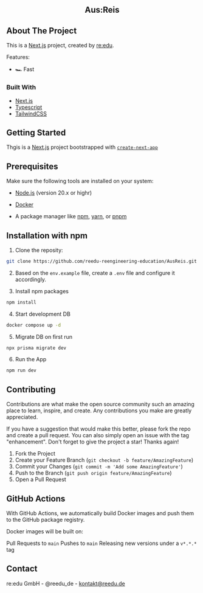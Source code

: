 <div align="center">
  <h2 align="center">Aus:Reis</h2>

  <p align="center">
     
    
  </p>
</div>


## About The Project
This is a [Next.js](https://nextjs.org/) project, created by [re:edu](https://reedu.de/).

Features:

  * 🏎 Fast
### Built With
  * [Next.js](https://nextjs.org/)
  * [Typescript](https://www.typescriptlang.org/)
  * [TailwindCSS](https://tailwindcss.com/)

## Getting Started

Thgis is a [Next.js](https://nextjs.org/) project bootstrapped with [`create-next-app`](https://github.com/vercel/next.js/tree/canary/packages/create-next-app)


## Prerequisites

  Make sure the following tools are installed on your system:
  
  - [Node.js](https://nodejs.org/) (version 20.x or highr)

  - [Docker](https://www.docker.com/get-started/) 
  
  - A package manager like [npm](https://www.npmjs.om/), [yarn](https://yarnpkg.com/), or [pnpm](https://pnpm.io/)
    

## Installation with npm
  1. Clone the reposity:

  ```bash 
  git clone https://github.com/reedu-reengineering-education/AusReis.git
  ```

  2. Based on the ```env.example``` file, create a ```.env``` file and configure it accordingly.

     
  3. Install npm packages
  ```bash
  npm install
  ```
  4. Start development DB
  ```bash
  docker compose up -d
  ```
  5. Migrate DB on first run
  ```bash
  npx prisma migrate dev
  ```

  6. Run the App
  ```bash
  npm run dev
  ```

## Contributing
Contributions are what make the open source community such an amazing place to learn, inspire, and create. Any contributions you make are greatly appreciated.

If you have a suggestion that would make this better, please fork the repo and create a pull request. You can also simply open an issue with the tag "enhancement". Don't forget to give the project a star! Thanks again!

1. Fork the Project
2. Create your Feature Branch (```git checkout -b feature/AmazingFeature```)
3. Commit your Changes (```git commit -m 'Add some AmazingFeature'```)
4. Push to the Branch (```git push origin feature/AmazingFeature```)
5. Open a Pull Request
## GitHub Actions
With GitHub Actions, we automatically build Docker images and push them to the GitHub package registry.

Docker images will be built on:

Pull Requests to ```main```
Pushes to ```main```
Releasing new versions under a ```v*.*.*``` tag
## Contact

re:edu GmbH - @reedu_de - kontakt@reedu.de
